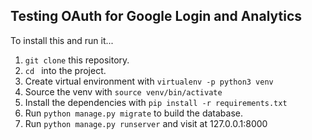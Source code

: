 ## Testing OAuth for Google Login and Analytics

To install this and run it...

1. `git clone` this repository.
2. `cd ` into the project.
3. Create virtual environment with `virtualenv -p python3 venv`
4. Source the venv with `source venv/bin/activate`
5. Install the dependencies with `pip install -r requirements.txt`
3. Run `python manage.py migrate` to build the database.
4. Run `python manage.py runserver` and visit at 127.0.0.1:8000